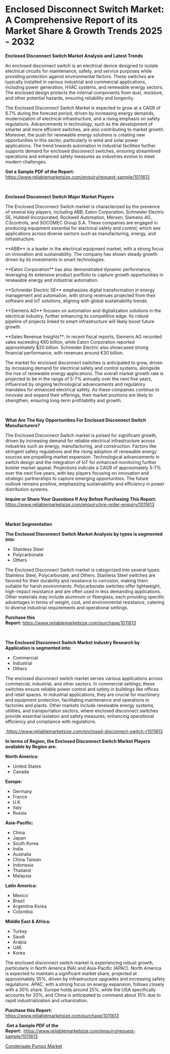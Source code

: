<p><h1>Enclosed Disconnect Switch Market: A Comprehensive Report of its Market Share & Growth Trends 2025 - 2032</h1></p><p><strong>Enclosed Disconnect Switch Market Analysis and Latest Trends</strong></p>
<p><p>An enclosed disconnect switch is an electrical device designed to isolate electrical circuits for maintenance, safety, and service purposes while providing protection against environmental factors. These switches are typically installed in various industrial and commercial applications, including power generation, HVAC systems, and renewable energy sectors. The enclosed design protects the internal components from dust, moisture, and other potential hazards, ensuring reliability and longevity.</p><p>The Enclosed Disconnect Switch Market is expected to grow at a CAGR of 6.7% during the forecast period, driven by increasing energy demands, modernization of electrical infrastructure, and a rising emphasis on safety regulations. Advancements in technology, such as the development of smarter and more efficient switches, are also contributing to market growth. Moreover, the push for renewable energy solutions is creating new opportunities in this sector, particularly in wind and solar power applications. The trend towards automation in industrial facilities further supports demand for enclosed disconnect switches, ensuring streamlined operations and enhanced safety measures as industries evolve to meet modern challenges.</p></p>
<p><strong>Get a Sample PDF of the Report:&nbsp;</strong> <a href="https://www.reliablemarketsize.com/enquiry/request-sample/1011613?utm_campaign=2321&utm_medium=2&utm_source=Github&utm_content=ia&utm_term=23022025&utm_id=enclosed-disconnect-switch">https://www.reliablemarketsize.com/enquiry/request-sample/1011613</a></p>
<p>&nbsp;</p>
<p><strong>Enclosed Disconnect Switch Major Market Players</strong></p>
<p><p>The Enclosed Disconnect Switch market is characterized by the presence of several key players, including ABB, Eaton Corporation, Schneider Electric SE, Hubbell Incorporated, Rockwell Automation, Mersen, Siemens AG, C3controls, and SOCOMEC Group S.A. These companies are engaged in producing equipment essential for electrical safety and control, which see applications across diverse sectors such as manufacturing, energy, and infrastructure.</p><p>**ABB** is a leader in the electrical equipment market, with a strong focus on innovation and sustainability. The company has shown steady growth driven by its investments in smart technologies. </p><p>**Eaton Corporation** has also demonstrated dynamic performance, leveraging its extensive product portfolio to capture growth opportunities in renewable energy and industrial automation. </p><p>**Schneider Electric SE** emphasizes digital transformation in energy management and automation, with strong revenues projected from their software and IoT solutions, aligning with global sustainability trends.</p><p>**Siemens AG** focuses on automation and digitalization solutions in the electrical industry, further enhancing its competitive edge. Its robust pipeline of projects linked to smart infrastructure will likely boost future growth.</p><p>**Sales Revenue Insights**: In recent fiscal reports, Siemens AG recorded sales exceeding €60 billion, while Eaton Corporation reported approximately $20 billion. Schneider Electric also showcased strong financial performance, with revenues around €30 billion.</p><p>The market for enclosed disconnect switches is anticipated to grow, driven by increasing demand for electrical safety and control systems, alongside the rise of renewable energy applications. The overall market growth rate is projected to be in the range of 5-7% annually over the next five years, influenced by ongoing technological advancements and regulatory mandates for enhanced electrical safety. As these companies continue to innovate and expand their offerings, their market positions are likely to strengthen, ensuring long-term profitability and growth.</p></p>
<p>&nbsp;</p>
<p><strong>What Are The Key Opportunities For Enclosed Disconnect Switch Manufacturers?</strong></p>
<p><p>The Enclosed Disconnect Switch market is poised for significant growth, driven by increasing demand for reliable electrical infrastructure across industries such as energy, manufacturing, and construction. Factors like stringent safety regulations and the rising adoption of renewable energy sources are propelling market expansion. Technological advancements in switch design and the integration of IoT for enhanced monitoring further bolster market appeal. Projections indicate a CAGR of approximately 5-7% over the next five years, with key players focusing on innovation and strategic partnerships to capture emerging opportunities. The future outlook remains positive, emphasizing sustainability and efficiency in power distribution systems.</p></p>
<p><strong>Inquire or Share Your Questions If Any Before Purchasing This Report:</strong> <a href="https://www.reliablemarketsize.com/enquiry/pre-order-enquiry/1011613?utm_campaign=2321&utm_medium=2&utm_source=Github&utm_content=ia&utm_term=23022025&utm_id=enclosed-disconnect-switch">https://www.reliablemarketsize.com/enquiry/pre-order-enquiry/1011613</a></p>
<p>&nbsp;</p>
<p><strong>Market Segmentation</strong></p>
<p><strong>The Enclosed Disconnect Switch Market Analysis by types is segmented into:</strong></p>
<p><ul><li>Stainless Steel</li><li>Polycarbonate</li><li>Others</li></ul></p>
<p><p>The Enclosed Disconnect Switch market is categorized into several types: Stainless Steel, Polycarbonate, and Others. Stainless Steel switches are favored for their durability and resistance to corrosion, making them suitable for harsh environments. Polycarbonate switches offer lightweight, high-impact resistance and are often used in less demanding applications. Other materials may include aluminum or fiberglass, each providing specific advantages in terms of weight, cost, and environmental resistance, catering to diverse industrial requirements and operational settings.</p></p>
<p><strong>Purchase this Report:&nbsp;</strong><a href="https://www.reliablemarketsize.com/purchase/1011613?utm_campaign=2321&utm_medium=2&utm_source=Github&utm_content=ia&utm_term=23022025&utm_id=enclosed-disconnect-switch">https://www.reliablemarketsize.com/purchase/1011613</a></p>
<p>&nbsp;</p>
<p><strong>The Enclosed Disconnect Switch Market Industry Research by Application is segmented into:</strong></p>
<p><ul><li>Commercial</li><li>Industrial</li><li>Others</li></ul></p>
<p><p>The enclosed disconnect switch market serves various applications across commercial, industrial, and other sectors. In commercial settings, these switches ensure reliable power control and safety in buildings like offices and retail spaces. In industrial applications, they are crucial for machinery and equipment protection, facilitating maintenance and operations in factories and plants. Other markets include renewable energy systems, utilities, and transportation sectors, where enclosed disconnect switches provide essential isolation and safety measures, enhancing operational efficiency and compliance with regulations.</p></p>
<p><a href="https://www.reliablemarketsize.com/enclosed-disconnect-switch-r1011613?utm_campaign=2321&utm_medium=2&utm_source=Github&utm_content=ia&utm_term=23022025&utm_id=enclosed-disconnect-switch">&nbsp;https://www.reliablemarketsize.com/enclosed-disconnect-switch-r1011613</a></p>
<p><strong>In terms of Region, the Enclosed Disconnect Switch Market Players available by Region are:</strong></p>
<p>
    <p> <strong> North America: </strong>
        <ul>
            <li>United States</li>
            <li>Canada</li>
        </ul>
        </p> 
    <p> <strong> Europe: </strong>
        <ul>
            <li>Germany</li>
            <li>France</li>
            <li>U.K.</li>
            <li>Italy</li>
            <li>Russia</li>
        </ul>
        </p> 
    <p> <strong> Asia-Pacific: </strong>
        <ul>
            <li>China</li>
            <li>Japan</li>
            <li>South Korea</li>
            <li>India</li>
            <li>Australia</li>
            <li>China Taiwan</li>
            <li>Indonesia</li>
            <li>Thailand</li>
            <li>Malaysia</li>
        </ul>
        </p> 
    <p> <strong> Latin America: </strong>
        <ul>
            <li>Mexico</li>
            <li>Brazil</li>
            <li>Argentina Korea</li>
            <li>Colombia</li>
        </ul>
        </p> 
    <p> <strong> Middle East & Africa: </strong>
        <ul>
            <li>Turkey</li>
            <li>Saudi</li>
            <li>Arabia</li>
            <li>UAE</li>
            <li>Korea</li>
        </ul>
    </p>
    </p>
<p><p>The enclosed disconnect switch market is experiencing robust growth, particularly in North America (NA) and Asia-Pacific (APAC). North America is expected to maintain a significant market share, projected at approximately 35%, driven by infrastructure upgrades and increasing safety regulations. APAC, with a strong focus on energy expansion, follows closely with a 30% share. Europe holds around 25%, while the USA specifically accounts for 20%, and China is anticipated to command about 15% due to rapid industrialization and urbanization.</p></p>
<p><strong>Purchase this Report: </strong><a href="https://www.reliablemarketsize.com/purchase/1011613?utm_campaign=2321&utm_medium=2&utm_source=Github&utm_content=ia&utm_term=23022025&utm_id=enclosed-disconnect-switch">https://www.reliablemarketsize.com/purchase/1011613</a></p>
<p>&nbsp;<strong>Get a Sample PDF of the Report:&nbsp;&nbsp;</strong><a href="https://www.reliablemarketsize.com/enquiry/request-sample/1011613?utm_campaign=2321&utm_medium=2&utm_source=Github&utm_content=ia&utm_term=23022025&utm_id=enclosed-disconnect-switch">https://www.reliablemarketsize.com/enquiry/request-sample/1011613</a></p>
<p><strong></strong></p>
<p><p><a href="https://github.com/maclarensidney/Market-Research-Report-List-1/blob/main/condensate-pumps-market.md?utm_campaign=2321&utm_medium=2&utm_source=Github&utm_content=ia&utm_term=23022025&utm_id=enclosed-disconnect-switch">Condensate Pumps Market</a></p></p>